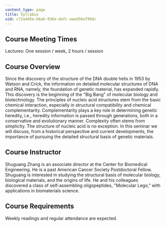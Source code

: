```yaml
---
content_type: page
title: Syllabus
uid: c72a4d5e-b6a6-936e-dafc-aaed56a799dc
---
```


Course Meeting Times
--------------------

Lectures: One session / week, 2 hours / session

Course Overview
---------------

Since the discovery of the structure of the DNA double helix in 1953 by Watson and Crick, the information on detailed molecular structures of DNA and RNA, namely, the foundation of genetic material, has expanded rapidly. This discovery is the beginning of the "Big Bang" of molecular biology and biotechnology. The principles of nucleic acid structures stem from the basic chemical interaction, especially in structural compatibility and chemical complementarity. Complementarity plays a key role in determining genetic heredity, i.e., heredity information is passed through generations, both in a conservative and evolutionary manner. Complexity often stems from simplicity. The structure of nucleic acid is no exception. In this seminar we will discuss, from a historical perspective and current developments, the importance of pursuing the detailed structural basis of genetic materials.

Course Instructor
-----------------

Shuguang Zhang is an associate director at the Center for Biomedical Engineering. He is a past American Cancer Society Postdoctoral Fellow. Shuguang is interested in studying the structural basis of molecular biology, biological materials, and the origins of life. He and his colleagues discovered a class of self-assembling oligopeptides, "Molecular Lego," with applications in biomaterials science.

Course Requirements
-------------------

Weekly readings and regular attendance are expected.